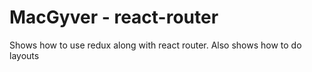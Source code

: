 # MacGyver - react-router

Shows how to use redux along with react router. Also shows how to do layouts
